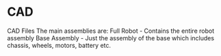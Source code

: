 # CAD
CAD Files 
The main assemblies are:
Full Robot - Contains the entire robot assembly
Base Assembly - Just the assembly of the base which includes chassis, wheels, motors, battery etc.
